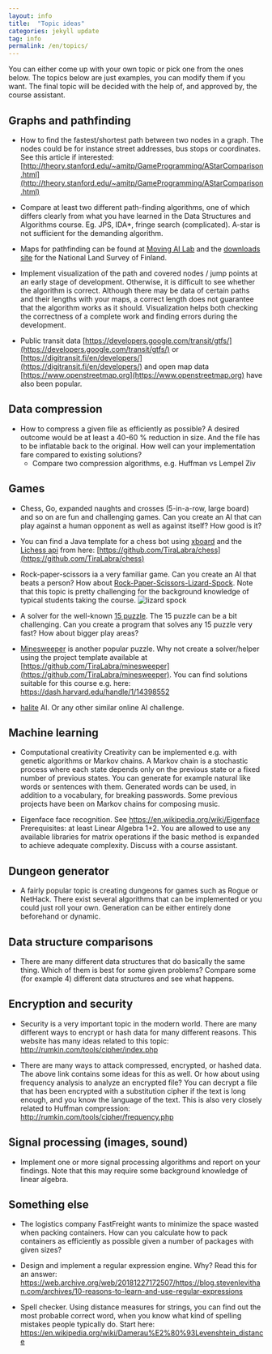 ```yaml
---
layout: info
title:  "Topic ideas"
categories: jekyll update
tag: info
permalink: /en/topics/
---
```


You can either come up with your own topic or pick one from the ones below. The topics below are just examples, you can modify them if you want. The final topic will be decided with the help of, and approved by, the course assistant.

## Graphs and pathfinding

* How to find the fastest/shortest path between two nodes in a graph. The nodes could be for instance street addresses, bus stops or coordinates. See this article if interested: [http://theory.stanford.edu/~amitp/GameProgramming/AStarComparison.html](http://theory.stanford.edu/~amitp/GameProgramming/AStarComparison.html)

* Compare at least two different path-finding algorithms, one of which differs clearly from what you have learned in the Data Structures and Algorithms course. Eg. JPS, IDA\*, fringe search (complicated). A-star is not sufficient for the demanding algorithm.

* Maps for pathfinding can be found at [Moving AI Lab](http://www.movingai.com/benchmarks/) and the [downloads site](http://kartat.kapsi.fi/) for the National Land Survey of Finland.

* Implement visualization of the path and covered nodes / jump points at an early stage of development. Otherwise, it is difficult to see whether the algorithm is correct. Although there may be data of certain paths and their lengths with your maps, a correct length does not guarantee that the algorithm works as it should. Visualization helps both checking the correctness of a complete work and finding errors during the development.

* Public transit data [https://developers.google.com/transit/gtfs/](https://developers.google.com/transit/gtfs/) or [https://digitransit.fi/en/developers/](https://digitransit.fi/en/developers/) and open map data [https://www.openstreetmap.org](https://www.openstreetmap.org) have also been popular.

## Data compression

* How to compress a given file as efficiently as possible? A desired outcome would be at least a 40-60 % reduction in size. And the file has to be inflatable back to the original. How well can your implementation fare compared to existing solutions?
    * Compare two compression algorithms, e.g. Huffman vs Lempel Ziv

## Games

* Chess, Go, expanded naughts and crosses (5-in-a-row, large board) and so on are fun and challenging games. Can you create an AI that can play against a human opponent as well as against itself? How good is it?

* You can find a Java template for a chess bot using [xboard](https://www.gnu.org/software/xboard/) and the [Lichess api](https://lichess.org/blog/WvDNticAAMu_mHKP/welcome-lichess-bots) from here: [https://github.com/TiraLabra/chess](https://github.com/TiraLabra/chess)

* Rock-paper-scissors ia a very familiar game. Can you create an AI that beats a person? How about [Rock-Paper-Scissors-Lizard-Spock](http://www.youtube.com/watch?v=x5Q6-wMx-K8). Note that this topic is pretty challenging for the background knowledge of typical students taking the course. ![lizard spock](http://upload.wikimedia.org/wikipedia/commons/a/ad/Pierre_ciseaux_feuille_l%C3%A9zard_spock_aligned.svg)

* A solver for the well-known [15 puzzle](http://en.m.wikipedia.org/wiki/15_puzzle). The 15 puzzle can be a bit challenging. Can you create a program that solves any 15 puzzle very fast? How about bigger play areas?

* [Minesweeper](https://en.wikipedia.org/wiki/Minesweeper_(video_game)) is another popular puzzle. Why not create a solver/helper using the project template available at [https://github.com/TiraLabra/minesweeper](https://github.com/TiraLabra/minesweeper). You can find solutions suitable for this course e.g. here: https://dash.harvard.edu/handle/1/14398552

* [halite](https://halite.io/) AI. Or any other similar online AI challenge.

## Machine learning

* Computational creativity
Creativity can be implemented e.g. with genetic algorithms or Markov chains. A Markov chain is a stochastic process where each state depends only on the previous state or a fixed number of previous states. You can generate for example natural like words or sentences with them. Generated words can be used, in addition to a vocabulary, for breaking passwords. Some previous projects have been on Markov chains for composing music.

* Eigenface face recognition. See https://en.wikipedia.org/wiki/Eigenface Prerequisites: at least Linear Algebra 1+2. You are allowed to use any available libraries for matrix operations if the basic method is expanded to achieve adequate complexity. Discuss with a course assistant.

## Dungeon generator
* A fairly popular topic is creating dungeons for games such as Rogue or NetHack. There exist several algorithms that can be implemented or you could just roll your own. Generation can be either entirely done beforehand or dynamic.


## Data structure comparisons
* There are many different data structures that do basically the same thing. Which of them is best for some given problems? Compare some (for example 4) different data structures and see what happens.


## Encryption and security
* Security is a very important topic in the modern world. There are many different ways to encrypt or hash data for many different reasons. This website has many ideas related to this topic: http://rumkin.com/tools/cipher/index.php

* There are many ways to attack compressed, encrypted, or hashed data. The above link contains some ideas for this as well. Or how about using frequency analysis to analyze an encrypted file? You can decrypt a file that has been encrypted with a substitution cipher if the text is long enough, and you know the language of the text. This is also very closely related to Huffman compression: http://rumkin.com/tools/cipher/frequency.php


## Signal processing (images, sound)
* Implement one or more signal processing algorithms and report on your findings. Note that this may require some background knowledge of linear algebra.

## Something else
* The logistics company FastFreight wants to minimize the space wasted when packing containers. How can you calculate how to pack containers as efficiently as possible given a number of packages with given sizes?

* Design and implement a regular expression engine. Why? Read this for an answer: https://web.archive.org/web/20181227172507/https://blog.stevenlevithan.com/archives/10-reasons-to-learn-and-use-regular-expressions

* Spell checker. Using distance measures for strings, you can find out the most probable correct word, when you know what kind of spelling mistakes people typically do. Start here: https://en.wikipedia.org/wiki/Damerau%E2%80%93Levenshtein_distance
